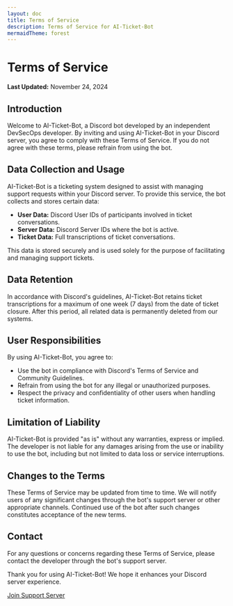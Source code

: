 ```yaml
---
layout: doc
title: Terms of Service
description: Terms of Service for AI-Ticket-Bot
mermaidTheme: forest
---
```


# Terms of Service

**Last Updated:** November 24, 2024

## Introduction

Welcome to AI-Ticket-Bot, a Discord bot developed by an independent DevSecOps developer. By inviting and using AI-Ticket-Bot in your Discord server, you agree to comply with these Terms of Service. If you do not agree with these terms, please refrain from using the bot.

## Data Collection and Usage

AI-Ticket-Bot is a ticketing system designed to assist with managing support requests within your Discord server. To provide this service, the bot collects and stores certain data:

- **User Data:** Discord User IDs of participants involved in ticket conversations.
- **Server Data:** Discord Server IDs where the bot is active.
- **Ticket Data:** Full transcriptions of ticket conversations.

This data is stored securely and is used solely for the purpose of facilitating and managing support tickets.

## Data Retention

In accordance with Discord's guidelines, AI-Ticket-Bot retains ticket transcriptions for a maximum of one week (7 days) from the date of ticket closure. After this period, all related data is permanently deleted from our systems.

## User Responsibilities

By using AI-Ticket-Bot, you agree to:

- Use the bot in compliance with Discord's Terms of Service and Community Guidelines.
- Refrain from using the bot for any illegal or unauthorized purposes.
- Respect the privacy and confidentiality of other users when handling ticket information.

## Limitation of Liability

AI-Ticket-Bot is provided "as is" without any warranties, express or implied. The developer is not liable for any damages arising from the use or inability to use the bot, including but not limited to data loss or service interruptions.

## Changes to the Terms

These Terms of Service may be updated from time to time. We will notify users of any significant changes through the bot's support server or other appropriate channels. Continued use of the bot after such changes constitutes acceptance of the new terms.

## Contact

For any questions or concerns regarding these Terms of Service, please contact the developer through the bot's support server.

Thank you for using AI-Ticket-Bot! We hope it enhances your Discord server experience.

[Join Support Server](https://discord.gg/KCVNj6eayb)